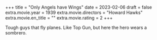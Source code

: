 +++
title = "Only Angels have Wings"
date = 2023-02-06
draft = false
extra.movie.year = 1939
extra.movie.directors = "Howard Hawks"
extra.movie.en_title = ""
extra.movie.rating = 2
+++

Tough guys that fly planes. Like Top Gun, but here the hero wears a sombrero.<!-- more -->
